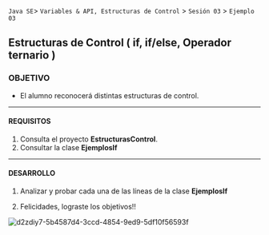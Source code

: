 
`Java SE`> `Variables & API, Estructuras de Control` > `Sesión 03` > `Ejemplo 03`

## Estructuras de Control ( if, if/else, Operador ternario )

### OBJETIVO

- El alumno reconocerá distintas estructuras de control.

<hr> 

#### REQUISITOS

1. Consulta el proyecto <b>EstructurasControl</b>.
3. Consultar la clase <b>EjemplosIf</b>

<hr>

#### DESARROLLO

1. Analizar y probar cada una de las líneas de la clase <b>EjemplosIf</b>

2. Felicidades, lograste los objetivos!!

![d2zdiy7-5b4587d4-3ccd-4854-9ed9-5df10f56593f](https://user-images.githubusercontent.com/56565204/67425280-51a5c600-f59d-11e9-9baf-5ef3aeca8a11.png)

